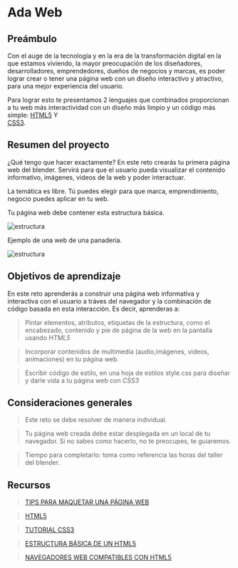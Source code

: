# Ada Web

## Preámbulo

Con el auge de la tecnología y en la era de la transformación digital 
en la que estamos viviendo, la mayor preocupación de los diseñadores, 
desarrolladores, emprendedores, dueños de negocios y marcas, es poder lograr 
crear o tener una página web con un diseño interactivo y atractivo, para 
una mejor experiencia del usuario. 

Para lograr esto te presentamos 2 lenguajes que combinados proporcionan a 
tu web más interactividad con un diseño más limpio y un código más simple: 
[HTML5](https://developer.mozilla.org/es/docs/HTML/HTML-5)  Y  
[CSS3](https://developer.mozilla.org/es/docs/Archive/CSS3).

## Resumen del proyecto

¿Qué tengo que hacer exactamente? En este reto crearás tu primera página web 
del blender. 
Servirá para que el usuario pueda visualizar el contenido informativo, imágenes, 
videos de la web y poder interactuar.

La temática es libre. Tú puedes elegir para que marca, emprendimiento, negocio 
puedes aplicar en tu web.

Tu página web debe contener esta estructura básica.

![estructura](https://i.ibb.co/SBPP1v6/Selecci-n-003.png)

Ejemplo de una web de una panaderia.

![estructura](https://i.ibb.co/8x41HTn/Selecci-n-005.png)


## Objetivos de aprendizaje

En este reto aprenderás a construir una página web informativa y interactiva 
con el usuario a tráves del navegador y la combinación de código basada en 
esta interacción. Es decir, aprenderas a:

 > Pintar elementos, atributos, etiquetas  de la estructura, como el encabezado, 
 contenido y pie de página  de la web en la pantalla usando _HTML5_

 > Incorporar contenidos de multimedia (audio,imágenes, videos, animaciones) 
 en tu página web.

 > Escribir código de estilo, en una hoja de estilos style.css para diseñar 
 y darle vida a tu página web con _CSS3_ 

## Consideraciones generales

> Este reto se debe resolver de manera individual.

> Tu página web creada debe estar desplegada en un local de tu navegador. Si no sabes 
como hacerlo, no te preocupes, te guiaremos.

> Tiempo para completarlo: toma como referencia las horas del taller del blender.

## Recursos

> [TIPS PARA MAQUETAR UNA PÁGINA WEB](https://medium.com/@worldtechmakers/tips-para-maquetar-una-p%C3%A1gina-web-bc6b6788be1)

> [HTML5](https://www.w3schools.com/html/html5_intro.asp)

> [TUTORIAL CSS3](https://www.w3schools.com/css/)

> [ESTRUCTURA BÁSICA DE UN HTML5](https://www.arsys.es/blog/programacion/estructura-de-html5-y-para-que-se-utiliza-la-semantica-del-codigo/)

> [NAVEGADORES WEB COMPATIBLES CON HTML5](https://www.euskadi.eus/navegadores-web/web01-a2wz/es/)




